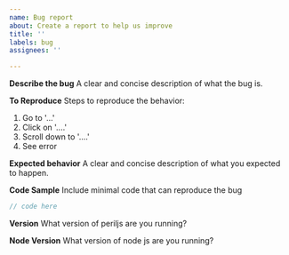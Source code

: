 ```yaml
---
name: Bug report
about: Create a report to help us improve
title: ''
labels: bug
assignees: ''

---
```


**Describe the bug**
A clear and concise description of what the bug is.

**To Reproduce**
Steps to reproduce the behavior:
1. Go to '...'
2. Click on '....'
3. Scroll down to '....'
4. See error

**Expected behavior**
A clear and concise description of what you expected to happen.

**Code Sample**
Include minimal code that can reproduce the bug
```js
// code here
```

**Version**
What version of periljs are you running?

**Node Version**
What version of node js are you running?
